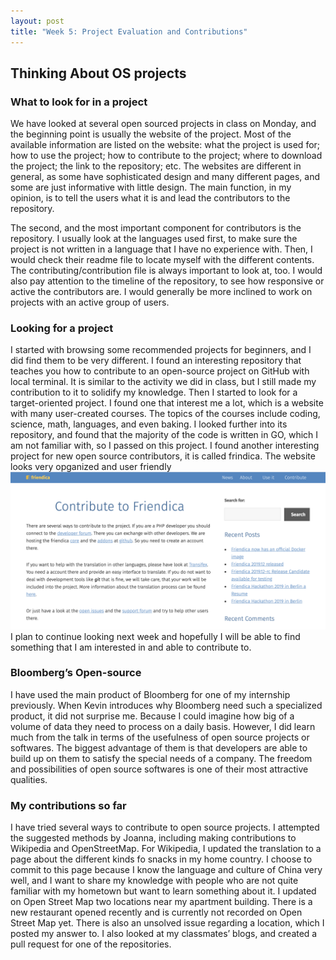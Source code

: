 ```yaml
---
layout: post
title: "Week 5: Project Evaluation and Contributions"
---
```


## Thinking About OS projects
### What to look for in a project
We have looked at several open sourced projects in class on Monday, and the beginning point is usually the website of the project. Most of the available information are listed on the website: what the project is used for; how to use the project; how to contribute to the project; where to download the project; the link to the repository; etc. The websites are different in general, as some have sophisticated design and many different pages, and some are just informative with little design. The main function, in my opinion, is to tell the users what it is and lead the contributors to the repository. 

The second, and the most important component for contributors is the repository. I usually look at the languages used first, to make sure the project is not written in a language that I have no experience with. Then, I would check their readme file to locate myself with the different contents. The contributing/contribution file is always important to look at, too. I would also pay attention to the timeline of the repository, to see how responsive or active the contributors are. I would generally be more inclined to work on projects with an active group of users. 

### Looking for a project
I started with browsing some recommended projects for beginners, and I did find them to be very different. I found an interesting repository that teaches you how to contribute to an open-source project on GitHub with local terminal. It is similar to the activity we did in class, but I still made my contribution to it to solidify my knowledge. Then I started to look for a target-oriented project. I found one that interest me a lot, which is a website with many user-created courses. The topics of the courses include coding, science, math, languages, and even baking. I looked further into its repository, and found that the majority of the code is written in GO, which I am not familiar with, so I passed on this project. I found another interesting project for new open source contributors, it is called frindica. The website looks very opganized and user friendly 
![fr](../images/fr.png)
I plan to continue looking next week and hopefully I will be able to find something that I am interested in and able to contribute to.

### Bloomberg’s Open-source
I have used the main product of Bloomberg for one of my internship previously. When Kevin introduces why Bloomberg need such a specialized product, it did not surprise me. Because I could imagine how big of a volume of data they need to process on a daily basis. However, I did learn much from the talk in terms of the usefulness of open source projects or softwares. The biggest advantage of them is that developers are able to build up on them to satisfy the special needs of a company. The freedom and possibilities of open source softwares is one of their most attractive qualities. 

### My contributions so far
I have tried several ways to contribute to open source projects. I attempted the suggested methods by Joanna, including making contributions to Wikipedia and OpenStreetMap. For Wikipedia, I updated the translation to a page about the different kinds fo snacks in my home country. I choose to commit to this page because I know the language and culture of China very well, and I want to share my knowledge with people who are not quite familiar with my hometown but want to learn something about it. I updated on Open Street Map two locations near my apartment building. There is a new restaurant opened recently and is currently not recorded on Open Street Map yet. There is also an unsolved issue regarding a location, which I posted my answer to. I also looked at my classmates’ blogs, and created a pull request for one of the repositories. 
